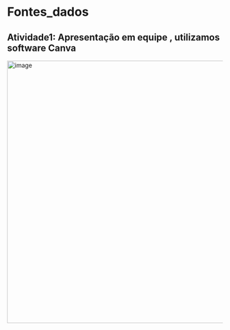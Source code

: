 # Fontes_dados
## Atividade1: Apresentação em equipe , utilizamos software Canva 
<img width="1117" height="612" alt="image" src="https://github.com/user-attachments/assets/63615d75-8017-4c37-b06e-b5dbd9eb6927" />
